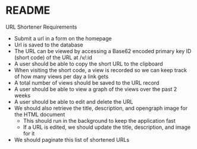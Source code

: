 # README

URL Shortener
Requirements
* Submit a url in a form on the homepage
* Url is saved to the database
* The URL can be viewed by accessing a Base62 encoded primary key ID (short code) of the URL at /v/:id
* A user should be able to copy the short URL to the clipboard
* When visiting the short code, a view is recorded so we can keep track of how many views per day a link gets
* A total number of views should be saved to the URL record
* A user should be able to view a graph of the views over the past 2 weeks
* A user should be able to edit and delete the URL
* We should also retrieve the title, description, and opengraph image for the HTML document
    * This should run in the background to keep the application fast
    * If a URL is edited, we should update the title, description, and image for it
* We should paginate this list of shortened URLs